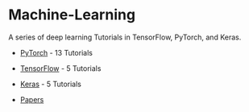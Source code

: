 # Machine-Learning

A series of deep learning Tutorials in TensorFlow, PyTorch, and Keras.


* [PyTorch](https://github.com/hadikazemi/Machine-Learning/tree/master/PyTorch) - 13 Tutorials


* [TensorFlow](https://github.com/hadikazemi/Machine-Learning/tree/master/Tensorflow) - 5 Tutorials


* [Keras](https://github.com/hadikazemi/Machine-Learning/tree/master/Keras) - 5 Tutorials


* [Papers](Papers/)
